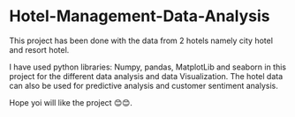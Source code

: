 # Hotel-Management-Data-Analysis

This project has been done with the data from 2 hotels namely city hotel and resort hotel.

I have used python libraries: Numpy, pandas, MatplotLib and seaborn in this project for the different data analysis and data Visualization. The hotel data can also be used for predictive analysis and customer sentiment analysis.

Hope yoi will like the project 😊😊.
